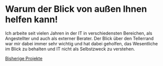 # Warum der Blick von außen Ihnen helfen kann!

Ich arbeite seit vielen Jahren in der IT in verschiedensten Bereichen, als
Angestellter und auch als externer Berater. Der Blick über den Tellerrand war
mir dabei immer sehr wichtig und hat dabei geholfen, das Wesentliche im Blick
zu behalten und IT nicht als Selbstzweck zu verstehen.

[Bisherige Projekte](/projects.html)

